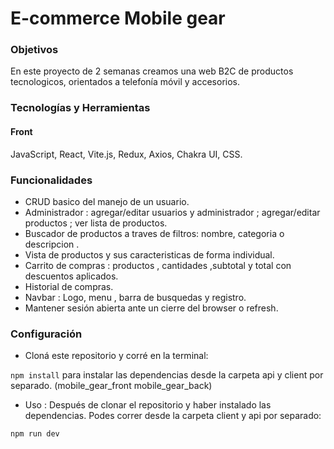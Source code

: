 # E-commerce Mobile gear

### Objetivos

En este proyecto de 2 semanas creamos una web B2C de productos tecnologicos, orientados a telefonía móvil y accesorios.

### Tecnologías y Herramientas

#### Front

JavaScript, React, Vite.js, Redux, Axios, Chakra UI, CSS.

### Funcionalidades

- CRUD basico del manejo de un usuario.
- Administrador : agregar/editar usuarios y administrador ; agregar/editar productos ; ver lista de productos.
- Buscador de productos a traves de filtros: nombre, categoria o descripcion .
- Vista de productos y sus caracteristicas de forma individual.
- Carrito de compras : productos , cantidades ,subtotal y total con descuentos aplicados.
- Historial de compras.
- Navbar : Logo, menu , barra de busquedas y registro.
- Mantener sesión abierta ante un cierre del browser o refresh.

### Configuración

- Cloná este repositorio y corré en la terminal:

`npm install`
para instalar las dependencias desde la carpeta api y client por separado. (mobile_gear_front mobile_gear_back)

- Uso :
  Después de clonar el repositorio y haber instalado las dependencias. Podes correr desde la carpeta client y api por separado:

`npm run dev`
